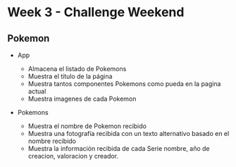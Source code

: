 # Week 3 - Challenge Weekend

## Pokemon

- App

  - Almacena el listado de Pokemons
  - Muestra el título de la página
  - Muestra tantos componentes Pokemons como pueda en la pagina actual
  - Muestra imagenes de cada Pokemon

- Pokemons

  - Muestra el nombre de Pokemon recibido
  - Muestra una fotografía recibida con un texto alternativo basado en el nombre recibido
  - Muestra la información recibida de cada Serie nombre, año de creacion, valoracion y creador.
